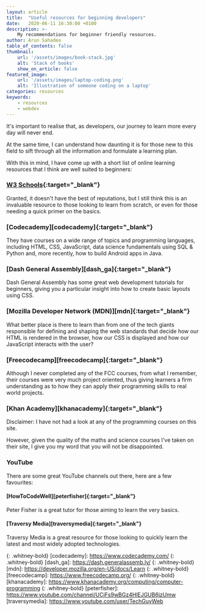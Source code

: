 ```yaml
---
layout: article
title:  "Useful resources for beginning developers"
date:   2020-06-11 16:30:00 +0100
description: >-
    My recommendations for beginner friendly resources.
author: Arun Sahadeo
table_of_contents: false
thumbnail:
    url: '/assets/images/book-stack.jpg'
    alt: 'Stack of books'
    show_on_article: false
featured_image:
    url: '/assets/images/laptop-coding.png'
    alt: 'Illustration of someone coding on a laptop'
categories: resources
keywords:
    - resources
    - webdev
---
```


It's important to realise that, as developers, our journey to learn more every day will never end.

At the same time, I can understand how daunting it is for those new to this field to sift through all the information and formulate a learning plan.

With this in mind, I have come up with a short list of online learning resources that I think are well suited to beginners:

### [W3 Schools][w3schools]{:target="_blank"}

Granted, it doesn't have the best of reputations, but I still think this is an invaluable resource to those looking to learn from scratch, or even for those needing a quick primer on the basics.

### [Codecademy][codecademy]{:target="_blank"}

They have courses on a wide range of topics and programming languages, including HTML, CSS, JavaScript, data science fundamentals using SQL &amp; Python and, more recently, how to build Android apps in Java.

### [Dash General Assembly][dash_ga]{:target="_blank"}

Dash General Assembly has some great web development tutorials for beginners, giving you a particular insight into how to create basic layouts using CSS.

### [Mozilla Developer Network (MDN)][mdn]{:target="_blank"}

What better place is there to learn than from one of the tech giants responsible for defining and shaping the web standards that decide how our HTML is rendered in the browser, how our CSS is displayed and how our JavaScript interacts with the user?

### [Freecodecamp][freecodecamp]{:target="_blank"}

Although I never completed any of the FCC courses, from what I remember, their courses were very much project oriented, thus giving learners a firm understanding as to how they can apply their programming skills to real world projects.

### [Khan Academy][khanacademy]{:target="_blank"}

Disclaimer: I have not had a look at any of the programming courses on this site.

However, given the quality of the maths and science courses I've taken on their site, I give you my word that you will not be disappointed.

### YouTube

There are some great YouTube channels out there, here are a few favourites:

#### [HowToCodeWell][peterfisher]{:target="_blank"}

Peter Fisher is a great tutor for those aiming to learn the very basics.

#### [Traversy Media][traversymedia]{:target="_blank"}

Traversy Media is a great resource for those looking to quickly learn the latest and most widely adopted technologies.

[w3schools]: https://www.w3schools.com/
{: .whitney-bold}
[codecademy]: https://www.codecademy.com/
{: .whitney-bold}
[dash_ga]: https://dash.generalassemb.ly/
{: .whitney-bold}
[mdn]: https://developer.mozilla.org/en-US/docs/Learn
{: .whitney-bold}
[freecodecamp]: https://www.freecodecamp.org/
{: .whitney-bold}
[khanacademy]: https://www.khanacademy.org/computing/computer-programming
{: .whitney-bold}
[peterfisher]: https://www.youtube.com/channel/UCjFs9wBGz4HlEJGUB6jzUmw
[traversymedia]: https://www.youtube.com/user/TechGuyWeb
